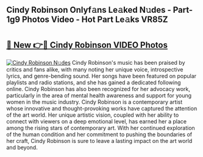 ## Cindy Robinson Onlyf𝚊ns Le𝚊ked N𝚞des - Part-1g9 Photos Video - Hot Part Le𝚊ks VR85Z

# <h2><a href="http://ab65965.deff.icu/?id=Cindy+Robinson">🔗 New 👉🔴 Cindy Robinson VIDEO Photos</a></h2>

[![Cindy Robinson N𝚞des](https://i.imgur.com/rIISA9y.gif)](http://ab65965.deff.icu/?id=Cindy+Robinson)
Cindy Robinson's music has been praised by critics and fans alike, with many noting her unique voice, introspective lyrics, and genre-bending sound. Her songs have been featured on popular playlists and radio stations, and she has gained a dedicated following online. Cindy Robinson has also been recognized for her advocacy work, particularly in the area of mental health awareness and support for young women in the music industry. Cindy Robinson is a contemporary artist whose innovative and thought-provoking works have captured the attention of the art world. Her unique artistic vision, coupled with her ability to connect with viewers on a deep emotional level, has earned her a place among the rising stars of contemporary art. With her continued exploration of the human condition and her commitment to pushing the boundaries of her craft, Cindy Robinson is sure to leave a lasting impact on the art world and beyond.

